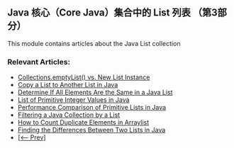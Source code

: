 ## Java 核心（Core Java）集合中的 List 列表 （第3部分）

This module contains articles about the Java List collection

### Relevant Articles: 
- [Collections.emptyList() vs. New List Instance](https://www.baeldung.com/java-collections-emptylist-new-list)
- [Copy a List to Another List in Java](http://www.baeldung.com/java-copy-list-to-another)
- [Determine If All Elements Are the Same in a Java List](https://www.baeldung.com/java-list-all-equal)
- [List of Primitive Integer Values in Java](https://www.baeldung.com/java-list-primitive-int)
- [Performance Comparison of Primitive Lists in Java](https://www.baeldung.com/java-list-primitive-performance)
- [Filtering a Java Collection by a List](https://www.baeldung.com/java-filter-collection-by-list)
- [How to Count Duplicate Elements in Arraylist](https://www.baeldung.com/java-count-duplicate-elements-arraylist)
- [Finding the Differences Between Two Lists in Java](https://www.baeldung.com/java-lists-difference)
- [[<-- Prev]](/core-java-modules/core-java-collections-list-2)
